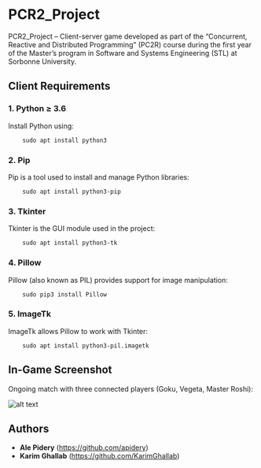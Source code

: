 # PCR2_Project

PCR2_Project – Client-server game developed as part of the “Concurrent, Reactive and Distributed Programming” (PC2R) course during the first year of the Master’s program in Software and Systems Engineering (STL) at Sorbonne University.

## Client Requirements
### 1. Python ≥ 3.6
Install Python using:
```shell
    sudo apt install python3
```

### 2. Pip
Pip is a tool used to install and manage Python libraries:
```shell
    sudo apt install python3-pip
```

### 3. Tkinter
Tkinter is the GUI module used in the project:
```shell
    sudo apt install python3-tk
```

### 4. Pillow
Pillow (also known as PIL) provides support for image manipulation:
```shell
    sudo pip3 install Pillow
```

### 5. ImageTk
ImageTk allows Pillow to work with Tkinter:
```shell
    sudo apt install python3-pil.imagetk
```

## In-Game Screenshot 

Ongoing match with three connected players (Goku, Vegeta, Master Roshi):

![alt text](https://github.com/apidery/PC2R_Project/blob/master/src/client/images/partie_en_cours.png)

## Authors

* **Ale Pidery** (https://github.com/apidery)
* **Karim Ghallab** (https://github.com/KarimGhallab)
